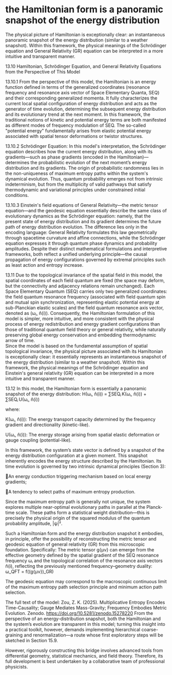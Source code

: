 # the Hamiltonian form is a panoramic snapshot of the energy distribution

The physical picture of Hamiltonian is exceptionally clear:  an instantaneous panoramic snapshot of the energy distribution (similar to a weather snapshot). Within this framework, the physical meanings of the Schrödinger equation and General Relativity (GR) equation can be interpreted in a more intuitive and transparent manner.

13.10 Hamiltonian, Schrödinger Equation, and General Relativity Equations from the Perspective of This Model

13.10.1 From the perspective of this model, the Hamiltonian is an energy function defined in terms of the generalized coordinates (resonance frequency and resonance axis vector of Space Elementary Quanta, SEQ) and their corresponding generalized momenta. It fully characterizes the current local spatial configuration of energy distribution and acts as the generator of time evolution, determining the subsequent energy distribution and its evolutionary trend at the next moment. In this framework, the traditional notions of kinetic and potential energy terms are both manifested as different modes of frequency modulation of SEQ. The so-called "potential energy" fundamentally arises from elastic potential energy associated with spatial tensor deformations or twistor structures.

13.10.2 Schrödinger Equation: In this model's interpretation, the Schrödinger equation describes how the current energy distribution, along with its gradients—such as phase gradients (encoded in the Hamiltonian)—determines the probabilistic evolution of the next moment’s energy distribution and its gradients. The origin of probabilistic randomness lies in the non-uniqueness of maximum entropy paths within the system's dynamical evolution. Thus, quantum probability emerges not from intrinsic indeterminism, but from the multiplicity of valid pathways that satisfy thermodynamic and variational principles under constrained initial conditions.

13.10.3 Einstein's field equations of General Relativity—the metric tensor equation—and the geodesic equation essentially describe the same class of evolutionary dynamics as the Schrödinger equation: namely, that the present state of energy distribution and its gradient determines the future path of energy distribution evolution. The difference lies only in the encoding language: General Relativity formulates this law geometrically through spacetime curvature and affine connections, while the Schrödinger equation expresses it through quantum phase dynamics and probability amplitudes. Despite their distinct mathematical formulations and interpretive frameworks, both reflect a unified underlying principle—the causal propagation of energy configurations governed by extremal principles such as least action and entropy increase.

13.11 Due to the topological invariance of the spatial field in this model, the spatial coordinates of each field quantum are fixed (the space may deform, but the connectivity and adjacency relations remain unchanged). Each Space Elementary Quantum (SEQ) carries only two generalized coordinates: the field quantum resonance frequency (associated with field quantum spin and mutual spin synchronization, representing elastic potential energy at sub-Planckian elastic scales) and the field quantum resonance axis vector, denoted as (ωᵢ, n̂(i)). Consequently, the Hamiltonian formulation of this model is simpler, more intuitive, and more consistent with the physical process of energy redistribution and energy gradient configurations than those of traditional quantum field theory or general relativity, while naturally preserving global energy conservation and embedding thermodynamic arrow of time.         
Since the model is based on the fundamental assumption of spatial topological invariance, the physical picture associated with its Hamiltonian is exceptionally clear: it essentially represents an instantaneous snapshot of the energy distribution (similar to a weather snapshot). Within this framework, the physical meanings of the Schrödinger equation and Einstein's general relativity (GR) equation can be interpreted in a more intuitive and transparent manner.

13.12 In this model, the Hamiltonian form is essentially a panoramic snapshot of the energy distribution:
H(ωᵢ, n̂(i)) = ∑SEQᵢ K(ωᵢ, n̂(i)) + ∑SEQᵢ U(ωᵢ, n̂(i))

where:

K(ωᵢ, n̂(i)): The energy transport capacity determined by the frequency gradient and directionality (kinetic-like).

U(ωᵢ, n̂(i)): The energy storage arising from spatial elastic deformation or gauge coupling (potential-like).

In this framework, the system’s state vector is defined by a snapshot of the energy distribution configuration at a given moment. This snapshot inherently encodes the energy structure described by the Hamiltonian. Its time evolution is governed by two intrinsic dynamical principles (Section 3):

An energy conduction triggering mechanism based on local energy gradients;

A tendency to select paths of maximum entropy production.

Since the maximum entropy path is generally not unique, the system explores multiple near-optimal evolutionary paths in parallel at the Planck-time scale. These paths form a statistical weight distribution—this is precisely the physical origin of the squared modulus of the quantum probability amplitude, |ψ|².

Such a Hamiltonian form and the energy distribution snapshot it embodies, in principle, offer the possibility of reconstructing the metric tensor and geodesic equation of general relativity (GR) from this microscopic foundation. Specifically:
The metric tensor g{μν} can emerge from the effective geometry defined by the spatial gradient of the SEQ resonance frequency ωᵢ and the topological correlation of the resonance axis vectors n̂(i), reflecting the previously mentioned frequency–geometry duality:
ω_QFT = f((g{μν})_GR)

The geodesic equation may correspond to the macroscopic continuous limit of the maximum entropy path selection principle and minimum action path selection.

The full text of the model: Zou, Z. K. (2025). Multiplicative Entropy Encodes Time-Causality; Gauge Mediates Mass-Gravity; Frequency Embodies Metric Evolution. Zenodo. https://doi.org/10.5281/zenodo.15278220
From the perspective of an energy-distribution snapshot, both the Hamiltonian and the system’s evolution are transparent in this model; turning this insight into a practical toolkit, however, demands implementing hierarchical coarse-graining and renormalization—a route whose first exploratory steps will be sketched in Section 15.9.

However, rigorously constructing this bridge involves advanced tools from differential geometry, statistical mechanics, and field theory. Therefore, its full development is best undertaken by a collaborative team of professional physicists.
